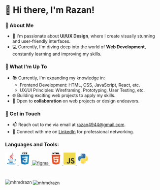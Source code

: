 <div align="left">
  <h1>👋 Hi there, I'm Razan!</h1>
</div>

### 👀 About Me

- 🎨 I'm passionate about **UI/UX Design**, where I create visually stunning and user-friendly interfaces.
- 💻 Currently, I'm diving deep into the world of **Web Development**, constantly learning and improving my skills.

### 🚀 What I'm Up To

- 📚 Currently, I'm expanding my knowledge in:
  - Frontend Development: HTML, CSS, JavaScript, React, etc.
  - UX/UI Principles: Wireframing, Prototyping, User Testing, etc.
- 🌐 Building exciting web projects to apply my skills.
- 🤝 Open to **collaboration** on web projects or design endeavors.

### 💬 Get in Touch

- 📫 Reach out to me via email at [razan4944@gmail.com](mailto:razan4944@gmail.com).
- 📱 Connect with me on [LinkedIn](https://www.linkedin.com/in/muhammadrazan/) for professional networking.

<h3 align="left">Languages and Tools:</h3>
<p align="left"> <a href="https://www.w3schools.com/css/" target="_blank" rel="noreferrer">  <img src="https://raw.githubusercontent.com/devicons/devicon/master/icons/java/java-original.svg" alt="java" width="40" height="40"/> <img src="https://raw.githubusercontent.com/devicons/devicon/master/icons/css3/css3-original-wordmark.svg" alt="css3" width="40" height="40"/> </a> <a href="https://www.figma.com/" target="_blank" rel="noreferrer"> <img src="https://www.vectorlogo.zone/logos/figma/figma-icon.svg" alt="figma" width="40" height="40"/> </a> <a href="https://www.w3.org/html/" target="_blank" rel="noreferrer"> <img src="https://raw.githubusercontent.com/devicons/devicon/master/icons/html5/html5-original-wordmark.svg" alt="html5" width="40" height="40"/> </a> <a href="https://developer.mozilla.org/en-US/docs/Web/JavaScript" target="_blank" rel="noreferrer"> <img src="https://raw.githubusercontent.com/devicons/devicon/master/icons/javascript/javascript-original.svg" alt="javascript" width="40" height="40"/> </a> <a href="https://www.python.org" target="_blank" rel="noreferrer"> <img src="https://raw.githubusercontent.com/devicons/devicon/master/icons/python/python-original.svg" alt="python" width="40" height="40"/> </a> </p>

<br>
<p><img align="left" src="https://github-readme-stats.vercel.app/api/top-langs?username=mhmdrazn&show_icons=true&locale=en&layout=compact" alt="mhmdrazn" /></p>

<p>&nbsp;<img align="center" src="https://github-readme-stats.vercel.app/api?username=mhmdrazn&show_icons=true&locale=en" alt="mhmdrazn" /></p>
